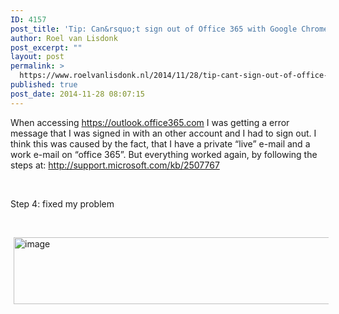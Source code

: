 ```yaml
---
ID: 4157
post_title: 'Tip: Can&rsquo;t sign out of Office 365 with Google Chrome'
author: Roel van Lisdonk
post_excerpt: ""
layout: post
permalink: >
  https://www.roelvanlisdonk.nl/2014/11/28/tip-cant-sign-out-of-office-365-with-google-chrome/
published: true
post_date: 2014-11-28 08:07:15
---
```

<p>When accessing <a title="https://outlook.office365.com" href="https://outlook.office365.com">https://outlook.office365.com</a> I was getting a error message that I was signed in with an other account and I had to sign out. I think this was caused by the fact, that I have a private “live” e-mail and a work e-mail on “office 365”. But everything worked again, by following the steps at: <a title="http://support.microsoft.com/kb/2507767" href="http://support.microsoft.com/kb/2507767">http://support.microsoft.com/kb/2507767</a></p>  <p>&#160;</p>  <p>Step 4: fixed my problem</p>  <p>&#160;</p>  <p><a href="http://www.roelvanlisdonk.nl/wp-content/uploads/2014/11/image8.png" rel="lightbox"><img title="image" style="border-top: 0px; border-right: 0px; background-image: none; border-bottom: 0px; padding-top: 0px; padding-left: 0px; margin: 0px 5px; border-left: 0px; display: inline; padding-right: 0px" border="0" alt="image" src="http://www.roelvanlisdonk.nl/wp-content/uploads/2014/11/image_thumb8.png" width="580" height="107" /></a></p>